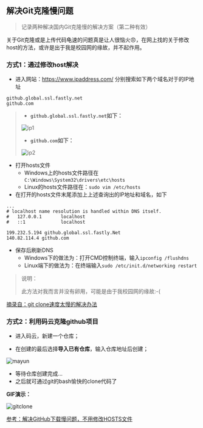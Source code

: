 ## 解决Git克隆慢问题

> 记录两种解决国内Git克隆慢的解决方案（第二种有效）

关于Git克隆或是上传代码龟速的问题真是让人很恼火:angry:，在网上找的关于修改host的方法，或许是出于我是校园网的缘故，并不起作用。

### 方式1：通过修改host解决

* 进入网站：https://www.ipaddress.com/ 分别搜索如下两个域名对于的IP地址

```
github.global.ssl.fastly.net
github.com
```

> * **`github.global.ssl.fastly.net`如下：**
>
> ![ip1](https://xycnotes.oss-cn-hangzhou.aliyuncs.com/img/202206252035394.PNG)
>
> * **`github.com`如下：**
>
> ![ip2](https://xycnotes.oss-cn-hangzhou.aliyuncs.com/img/202206252035705.PNG)

* 打开hosts文件
  * Windows上的hosts文件路径在`C:\Windows\System32\drivers\etc\hosts`
  * Linux的hosts文件路径在：`sudo vim /etc/hosts`
* 在打开的hosts文件末尾添加上上述查询出的IP地址和域名，如下

```
...
# localhost name resolution is handled within DNS itself.
#	127.0.0.1       localhost
#	::1             localhost

199.232.5.194 github.global.ssl.fastly.Net
140.82.114.4 github.com
```

* 保存后刷新DNS
  * Windows下的做法为：打开CMD控制终端，输入`ipconfig /flushdns`
  * Linux端下的做法为：在终端输入`sudo /etc/init.d/networking restart`

> 说明：
>
> 此方法对我而言并没有卵用，可能是由于我校园网的缘故:-(

[摘录自：git clone速度太慢的解决办法](https://www.jianshu.com/p/3f6477049ece)

### 方式2：利用码云克隆github项目

* 进入码云，新建一个仓库；

* 在创建的最后选择**导入已有仓库**，输入仓库地址后创建；

![mayun](https://xycnotes.oss-cn-hangzhou.aliyuncs.com/img/202206252036062.PNG)

* 等待仓库创建完成...
* 之后就可通过git的bash愉快的clone代码了

**GIF演示：**

![gitclone](https://xycnotes.oss-cn-hangzhou.aliyuncs.com/img/202206252036667.gif)

[参考：解决GitHub下载慢问题，不用修改HOSTS文件](https://blog.csdn.net/github_37847975/article/details/86477343)

